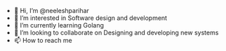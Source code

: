 - 👋 Hi, I’m @neeleshparihar
- 👀 I’m interested in Software design and development 
- 🌱 I’m currently learning Golang
- 💞️ I’m looking to collaborate on Designing and developing new systems
- 📫 How to reach me 

<!---
neeleshparihar/neeleshparihar is a ✨ special ✨ repository because its `README.md` (this file) appears on your GitHub profile.
You can click the Preview link to take a look at your changes.
--->
